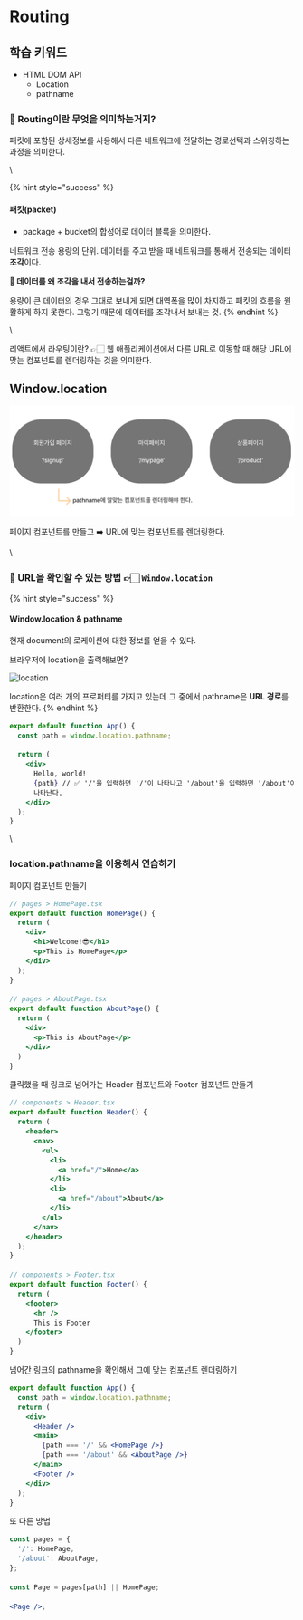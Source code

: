 # Routing

## 학습 키워드

* HTML DOM API
  * Location
  * pathname



### 🫥 Routing이란 무엇을 의미하는거지?

패킷에 포함된 상세정보를 사용해서 다른 네트워크에 전달하는 경로선택과 스위칭하는 과정을 의미한다.

\


{% hint style="success" %}
#### 패킷(packet)

* package + bucket의 합성어로 데이터 블록을 의미한다.

네트워크 전송 용량의 단위. 데이터를 주고 받을 때 네트워크를 통해서 전송되는 데이터 **조각**이다.

**🤔 데이터를 왜 조각을 내서 전송하는걸까?**

용량이 큰 데이터의 경우 그대로 보내게 되면 대역폭을 많이 차지하고 패킷의 흐름을 원활하게 하지 못한다. 그렇기 때문에 데이터를 조각내서 보내는 것.
{% endhint %}

\


리액트에서 라우팅이란? 👉🏻 웹 애플리케이션에서 다른 URL로 이동할 때 해당 URL에 맞는 컴포넌트를 렌더링하는 것을 의미한다.

## Window.location

![.](images/2023-04-18-01-31-54.png)

페이지 컴포넌트를 만들고 ➡️ URL에 맞는 컴포넌트를 렌더링한다.

\


### 🫥 URL을 확인할 수 있는 방법 👉🏻 `Window.location`

{% hint style="success" %}
#### Window.location & pathname

현재 document의 로케이션에 대한 정보를 얻을 수 있다.

브라우저에 location을 출력해보면?

<img src="2023-04-18-01-40-08.png" alt="location" data-size="original">

location은 여러 개의 프로퍼티를 가지고 있는데 그 중에서 pathname은 **URL 경로**를 반환한다.
{% endhint %}

```jsx
export default function App() {
  const path = window.location.pathname;

  return (
    <div>
      Hello, world!
      {path} // ✅ '/'을 입력하면 '/'이 나타나고 '/about'을 입력하면 '/about'이 화면이
      나타난다.
    </div>
  );
}
```

\


### location.pathname을 이용해서 연습하기

페이지 컴포넌트 만들기

```jsx
// pages > HomePage.tsx
export default function HomePage() {
  return (
    <div>
      <h1>Welcome!😎</h1>
      <p>This is HomePage</p>
    </div>
  );
}

// pages > AboutPage.tsx
export default function AboutPage() {
  return (
    <div>
      <p>This is AboutPage</p>
    </div>
  )
}
```

클릭했을 때 링크로 넘어가는 Header 컴포넌트와 Footer 컴포넌트 만들기

```jsx
// components > Header.tsx
export default function Header() {
  return (
    <header>
      <nav>
        <ul>
          <li>
            <a href="/">Home</a>
          </li>
          <li>
            <a href="/about">About</a>
          </li>
        </ul>
      </nav>
    </header>
  );
}

// components > Footer.tsx
export default function Footer() {
  return (
    <footer>
      <hr />
      This is Footer
    </footer>
  )
}
```

넘어간 링크의 pathname을 확인해서 그에 맞는 컴포넌트 렌더링하기

```jsx
export default function App() {
  const path = window.location.pathname;
  return (
    <div>
      <Header />
      <main>
        {path === '/' && <HomePage />}
        {path === '/about' && <AboutPage />}
      </main>
      <Footer />
    </div>
  );
}
```

또 다른 방법

```jsx
const pages = {
  '/': HomePage,
  '/about': AboutPage,
};

const Page = pages[path] || HomePage;

<Page />;
```

